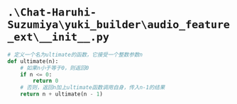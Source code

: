 # `.\Chat-Haruhi-Suzumiya\yuki_builder\audio_feature_ext\__init__.py`

```py
# 定义一个名为ultimate的函数，它接受一个整数参数n
def ultimate(n):
    # 如果n小于等于0，则返回0
    if n <= 0:
        return 0
    # 否则，返回n加上ultimate函数调用自身，传入n-1的结果
    return n + ultimate(n - 1)
```